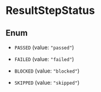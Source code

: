 

# ResultStepStatus

## Enum


* `PASSED` (value: `"passed"`)

* `FAILED` (value: `"failed"`)

* `BLOCKED` (value: `"blocked"`)

* `SKIPPED` (value: `"skipped"`)



